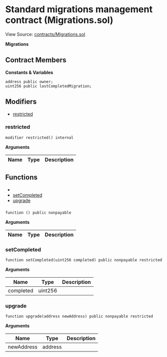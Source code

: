 # Standard migrations management contract (Migrations.sol)

View Source: [contracts/Migrations.sol](contracts/Migrations.sol)

**Migrations**

## Contract Members
**Constants & Variables**

```solidity
address public owner;
uint256 public lastCompletedMigration;

```

## Modifiers

- [restricted](#restricted)

### restricted

```solidity
modifier restricted() internal
```

**Arguments**

| Name        | Type           | Description  |
| ------------- |------------- | -----|

## Functions

- [](#)
- [setCompleted](#setcompleted)
- [upgrade](#upgrade)

### 

```solidity
function () public nonpayable
```

**Arguments**

| Name        | Type           | Description  |
| ------------- |------------- | -----|

### setCompleted

```solidity
function setCompleted(uint256 completed) public nonpayable restricted 
```

**Arguments**

| Name        | Type           | Description  |
| ------------- |------------- | -----|
| completed | uint256 |  | 

### upgrade

```solidity
function upgrade(address newAddress) public nonpayable restricted 
```

**Arguments**

| Name        | Type           | Description  |
| ------------- |------------- | -----|
| newAddress | address |  | 

